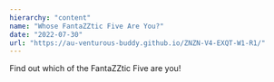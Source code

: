 ```yaml
---
hierarchy: "content"
name: "Whose FantaZZtic Five Are You?"
date: "2022-07-30"
url: "https://au-venturous-buddy.github.io/ZNZN-V4-EXQT-W1-R1/"
---
```


Find out which of the FantaZZtic Five are you!